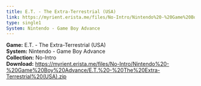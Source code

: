 ```yaml
---
title: E.T. - The Extra-Terrestrial (USA)
link: https://myrient.erista.me/files/No-Intro/Nintendo%20-%20Game%20Boy%20Advance/E.T.%20-%20The%20Extra-Terrestrial%20(USA).zip
type: single1
System: Nintendo - Game Boy Advance
---
```

<b>Game:</b> E.T. - The Extra-Terrestrial (USA)<br>
<b>System:</b> Nintendo - Game Boy Advance<br>
<b>Collection:</b> No-Intro<br>
<b>Download:</b> https://myrient.erista.me/files/No-Intro/Nintendo%20-%20Game%20Boy%20Advance/E.T.%20-%20The%20Extra-Terrestrial%20(USA).zip